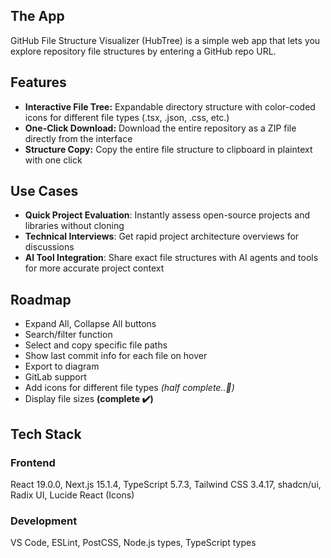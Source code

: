 
## The App
GitHub File Structure Visualizer (HubTree) is a simple web app that lets you explore repository file structures by entering a GitHub repo URL.

## Features
- **Interactive File Tree:** Expandable directory structure with color-coded icons for different file types (.tsx, .json, .css, etc.)
- **One-Click Download:** Download the entire repository as a ZIP file directly from the interface
- **Structure Copy:** Copy the entire file structure to clipboard in plaintext with one click

## Use Cases
- **Quick Project Evaluation**: Instantly assess open-source projects and libraries without cloning
- **Technical Interviews**: Get rapid project architecture overviews for discussions
- **AI Tool Integration**: Share exact file structures with AI agents and tools for more accurate project context
  
## Roadmap
- Expand All, Collapse All buttons
- Search/filter function
- Select and copy specific file paths
- Show last commit info for each file on hover
- Export to diagram
- GitLab support
- Add icons for different file types *(half complete..🍃)*
- Display file sizes **(complete ✔️)**
  
## Tech Stack

### Frontend
React 19.0.0, Next.js 15.1.4, TypeScript 5.7.3, Tailwind CSS 3.4.17, shadcn/ui, Radix UI, Lucide React (Icons)
### Development
VS Code, ESLint, PostCSS, Node.js types, TypeScript types



